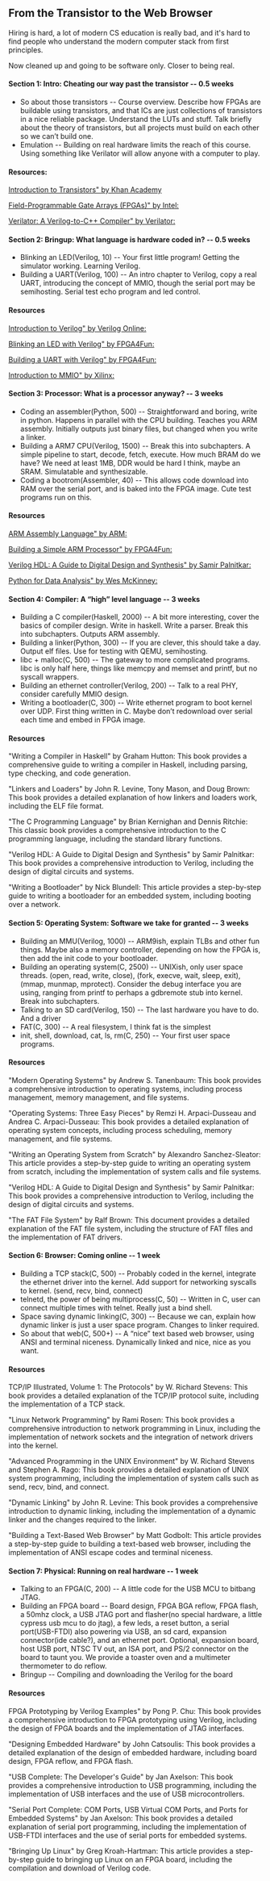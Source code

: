 ## From the Transistor to the Web Browser

Hiring is hard, a lot of modern CS education is really bad, and it's hard to find people who understand the modern computer stack from first principles.

Now cleaned up and going to be software only. Closer to being real.

#### Section 1: Intro: Cheating our way past the transistor -- 0.5 weeks
- So about those transistors -- Course overview. Describe how FPGAs are buildable using transistors, and that ICs are just collections of transistors in a nice reliable package. Understand the LUTs and stuff. Talk briefly about the theory of transistors, but all projects must build on each other so we can’t build one.
- Emulation -- Building on real hardware limits the reach of this course. Using something like Verilator will allow anyone with a computer to play.

#### Resources: 

[Introduction to Transistors" by Khan Academy](https://www.khanacademy.org/test-prep/mcat/xphysics/circuits/v/introduction-to-transistors)

[Field-Programmable Gate Arrays (FPGAs)" by Intel:](https://www.intel.com/content/www/us/en/products/docs/fpgas/overview.html)

[Verilator: A Verilog-to-C++ Compiler" by Verilator:](https://www.veripool.org/verilator/)



#### Section 2: Bringup: What language is hardware coded in? -- 0.5 weeks
- Blinking an LED(Verilog, 10) -- Your first little program! Getting the simulator working. Learning Verilog.
- Building a UART(Verilog, 100) -- An intro chapter to Verilog, copy a real UART, introducing the concept of MMIO, though the serial port may be semihosting. Serial test echo program and led control.

#### Resources 

[Introduction to Verilog" by Verilog Online:](https://www.verilogonline.com/verilog-introduction)

[Blinking an LED with Verilog" by FPGA4Fun:](http://www.fpga4fun.com/LED1.html)

[Building a UART with Verilog" by FPGA4Fun:](http://www.fpga4fun.com/UART1.html)

[Introduction to MMIO" by Xilinx:](https://www.xilinx.com/support/documentation/sw_manuals/xilinx2019_1/ug901-vivado-ip-integration.pdf)


#### Section 3: Processor: What is a processor anyway? -- 3 weeks
- Coding an assembler(Python, 500) -- Straightforward and boring, write in python. Happens in parallel with the CPU building. Teaches you ARM assembly. Initially outputs just binary files, but changed when you write a linker.
- Building a ARM7 CPU(Verilog, 1500) -- Break this into subchapters. A simple pipeline to start, decode, fetch, execute. How much BRAM do we have? We need at least 1MB, DDR would be hard I think, maybe an SRAM. Simulatable and synthesizable.
- Coding a bootrom(Assembler, 40) -- This allows code download into RAM over the serial port, and is baked into the FPGA image. Cute test programs run on this.

#### Resources

[ARM Assembly Language" by ARM:](https://developer.arm.com/documentation/dui0801/a/)

[Building a Simple ARM Processor" by FPGA4Fun:](http://www.fpga4fun.com/ARM1.html)

[Verilog HDL: A Guide to Digital Design and Synthesis" by Samir Palnitkar:](https://www.amazon.com/Verilog-HDL-Guide-Digital-Synthesis/dp/0964949033)

[Python for Data Analysis" by Wes McKinney:](https://www.amazon.com/Python-Data-Analysis-Wrangling-IPython/dp/1491957662)



#### Section 4: Compiler: A “high” level language -- 3 weeks
- Building a C compiler(Haskell, 2000) -- A bit more interesting, cover the basics of compiler design. Write in haskell. Write a parser. Break this into subchapters. Outputs ARM assembly.
- Building a linker(Python, 300) -- If you are clever, this should take a day. Output elf files. Use for testing with QEMU, semihosting.
- libc + malloc(C, 500) -- The gateway to more complicated programs. libc is only half here, things like memcpy and memset and printf, but no syscall wrappers.
- Building an ethernet controller(Verilog, 200) -- Talk to a real PHY, consider carefully MMIO design.
- Writing a bootloader(C, 300) -- Write ethernet program to boot kernel over UDP. First thing written in C. Maybe don’t redownload over serial each time and embed in FPGA image.

#### Resources

"Writing a Compiler in Haskell" by Graham Hutton: This book provides a comprehensive guide to writing a compiler in Haskell, including parsing, type checking, and code generation.

"Linkers and Loaders" by John R. Levine, Tony Mason, and Doug Brown: This book provides a detailed explanation of how linkers and loaders work, including the ELF file format.

"The C Programming Language" by Brian Kernighan and Dennis Ritchie: This classic book provides a comprehensive introduction to the C programming language, including the standard library functions.

"Verilog HDL: A Guide to Digital Design and Synthesis" by Samir Palnitkar: This book provides a comprehensive introduction to Verilog, including the design of digital circuits and systems.

"Writing a Bootloader" by Nick Blundell: This article provides a step-by-step guide to writing a bootloader for an embedded system, including booting over a network.


#### Section 5: Operating System: Software we take for granted -- 3 weeks
- Building an MMU(Verilog, 1000) -- ARM9ish, explain TLBs and other fun things. Maybe also a memory controller, depending on how the FPGA is, then add the init code to your bootloader.
- Building an operating system(C, 2500) -- UNIXish, only user space threads. (open, read, write, close), (fork, execve, wait, sleep, exit), (mmap, munmap, mprotect). Consider the debug interface you are using, ranging from printf to perhaps a gdbremote stub into kernel. Break into subchapters.
- Talking to an SD card(Verilog, 150) -- The last hardware you have to do. And a driver
- FAT(C, 300) -- A real filesystem, I think fat is the simplest
- init, shell, download, cat, ls, rm(C, 250) -- Your first user space programs.

#### Resources

"Modern Operating Systems" by Andrew S. Tanenbaum: This book provides a comprehensive introduction to operating systems, including process management, memory management, and file systems.

"Operating Systems: Three Easy Pieces" by Remzi H. Arpaci-Dusseau and Andrea C. Arpaci-Dusseau: This book provides a detailed explanation of operating system concepts, including process scheduling, memory management, and file systems.

"Writing an Operating System from Scratch" by Alexandro Sanchez-Sleator: This article provides a step-by-step guide to writing an operating system from scratch, including the implementation of system calls and file systems.

"Verilog HDL: A Guide to Digital Design and Synthesis" by Samir Palnitkar: This book provides a comprehensive introduction to Verilog, including the design of digital circuits and systems.

"The FAT File System" by Ralf Brown: This document provides a detailed explanation of the FAT file system, including the structure of FAT files and the implementation of FAT drivers.



#### Section 6: Browser: Coming online -- 1 week
- Building a TCP stack(C, 500) -- Probably coded in the kernel, integrate the ethernet driver into the kernel. Add support for networking syscalls to kernel. (send, recv, bind, connect)
- telnetd, the power of being multiprocess(C, 50) --  Written in C, user can connect multiple times with telnet. Really just a bind shell.
- Space saving dynamic linking(C, 300) -- Because we can, explain how dynamic linker is just a user space program. Changes to linker required.
- So about that web(C, 500+) -- A “nice” text based web browser, using ANSI and terminal niceness. Dynamically linked and nice, nice as you want.

#### Resources

TCP/IP Illustrated, Volume 1: The Protocols" by W. Richard Stevens: This book provides a detailed explanation of the TCP/IP protocol suite, including the implementation of a TCP stack.

"Linux Network Programming" by Rami Rosen: This book provides a comprehensive introduction to network programming in Linux, including the implementation of network sockets and the integration of network drivers into the kernel.

"Advanced Programming in the UNIX Environment" by W. Richard Stevens and Stephen A. Rago: This book provides a detailed explanation of UNIX system programming, including the implementation of system calls such as send, recv, bind, and connect.

"Dynamic Linking" by John R. Levine: This book provides a comprehensive introduction to dynamic linking, including the implementation of a dynamic linker and the changes required to the linker.

"Building a Text-Based Web Browser" by Matt Godbolt: This article provides a step-by-step guide to building a text-based web browser, including the implementation of ANSI escape codes and terminal niceness.



#### Section 7: Physical: Running on real hardware -- 1 week
- Talking to an FPGA(C, 200) -- A little code for the USB MCU to bitbang JTAG.
- Building an FPGA board -- Board design, FPGA BGA reflow, FPGA flash, a 50mhz clock, a USB JTAG port and flasher(no special hardware, a little cypress usb mcu to do jtag), a few leds, a reset button, a serial port(USB-FTDI) also powering via USB, an sd card, expansion connector(ide cable?), and an ethernet port. Optional, expansion board, host USB port, NTSC TV out, an ISA port, and PS/2 connector on the board to taunt you. We provide a toaster oven and a multimeter thermometer to do reflow. 
- Bringup -- Compiling and downloading the Verilog for the board
  
#### Resources

FPGA Prototyping by Verilog Examples" by Pong P. Chu: This book provides a comprehensive introduction to FPGA prototyping using Verilog, including the design of FPGA boards and the implementation of JTAG interfaces.

"Designing Embedded Hardware" by John Catsoulis: This book provides a detailed explanation of the design of embedded hardware, including board design, FPGA reflow, and FPGA flash.

"USB Complete: The Developer's Guide" by Jan Axelson: This book provides a comprehensive introduction to USB programming, including the implementation of USB interfaces and the use of USB microcontrollers.

"Serial Port Complete: COM Ports, USB Virtual COM Ports, and Ports for Embedded Systems" by Jan Axelson: This book provides a detailed explanation of serial port programming, including the implementation of USB-FTDI interfaces and the use of serial ports for embedded systems.

"Bringing Up Linux" by Greg Kroah-Hartman: This article provides a step-by-step guide to bringing up Linux on an FPGA board, including the compilation and download of Verilog code.


